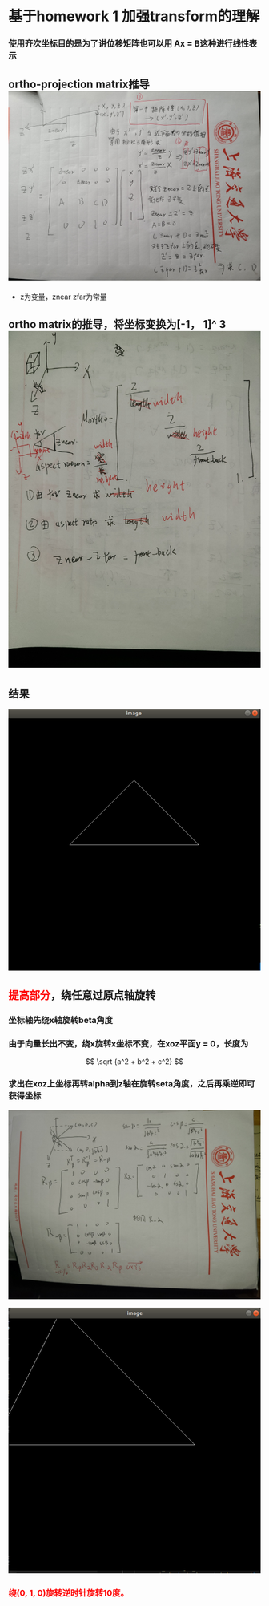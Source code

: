 # 基于homework 1 加强transform的理解

### 使用齐次坐标目的是为了讲位移矩阵也可以用 Ax = B这种进行线性表示

## ortho-projection matrix推导![orthoproj](..\Picture\Mortho-project.jpg)

+ z为变量，znear zfar为常量

## ortho matrix的推导，将坐标变换为[-1， 1]^ 3![ortho](..\Picture\ortho.jpg)

## 结果

![result](..\Picture\result.png)

## <font color="red">提高部分</font>，绕任意过原点轴旋转

### 坐标轴先绕x轴旋转beta角度

### 由于向量长出不变，绕x旋转x坐标不变，在xoz平面y = 0，长度为

$$
\sqrt {a^2 + b^2 + c^2}
$$

### 求出在xoz上坐标再转alpha到z轴在旋转seta角度，之后再乘逆即可获得坐标

![绕任意轴旋转](..\Picture\旋转.jpg)

![旋转10度](..\Picture\旋转10度.png)

### <font color="red">绕(0, 1, 0)旋转逆时针旋转10度。</font>

